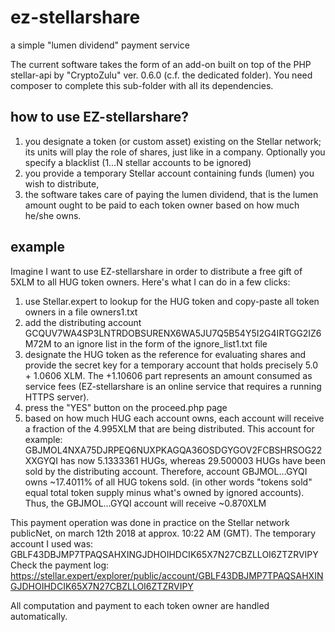 # ez-stellarshare
a simple "lumen dividend" payment service

The current software takes the form of an add-on built on top of
the PHP stellar-api by "CryptoZulu" ver. 0.6.0 (c.f. the dedicated folder).
You need composer to complete this sub-folder with all its dependencies.


## how to use EZ-stellarshare?

1.  you designate a token (or custom asset) existing on the Stellar network; its units will play the role of shares, just like in a company.
Optionally you specify a blacklist (1…N stellar accounts to be ignored)
2.  you provide a temporary Stellar account containing funds (lumen) you wish to distribute,
3.  the software takes care of paying the lumen dividend, that is the lumen amount ought to be paid to each token owner based on how much he/she owns.


## example

Imagine I want to use EZ-stellarshare in order to distribute a free gift of 5XLM to all HUG token owners.
Here's what I can do in a few clicks:

1.  use Stellar.expert to lookup for the HUG token and copy-paste all token owners in a file owners1.txt
2.  add the distributing account GCQUV7WA4SP3LNTRDOBSURENX6WA5JU7Q5B54Y5I2G4IRTGG2IZ6M72M to an ignore list in the form of the ignore_list1.txt file
3.  designate the HUG token as the reference for evaluating shares and provide the secret key for a temporary account that holds precisely 5.0 + 1.0606 XLM. The +1.10606 part represents an amount consumed as service fees (EZ-stellarshare is an online service that requires a running HTTPS server).
4.  press the "YES" button on the proceed.php page
5.  based on how much HUG each account owns, each account will receive a fraction of the 4.995XLM that are being distributed.
This account for example:
GBJMOL4NXA75DJRPEQ6NUXPKAGQA36OSDGYGOV2FCBSHRSOG22XXGYQI
has now 5.1333361 HUGs, whereas 29.500003 HUGs have been sold by the distributing account.
Therefore, account GBJMOL…GYQI owns ~17.4011% of all HUG tokens sold.
(in other words "tokens sold" equal total token supply minus what's owned by ignored accounts).
Thus, the GBJMOL…GYQI account will receive ~0.870XLM

This payment operation was done in practice on the Stellar network publicNet,
on march 12th 2018 at approx. 10:22 AM (GMT).
The temporary account I used was:
GBLF43DBJMP7TPAQSAHXINGJDHOIHDCIK65X7N27CBZLLOI6ZTZRVIPY
Check the payment log: 
https://stellar.expert/explorer/public/account/GBLF43DBJMP7TPAQSAHXINGJDHOIHDCIK65X7N27CBZLLOI6ZTZRVIPY

All computation and payment to each token owner are handled automatically.